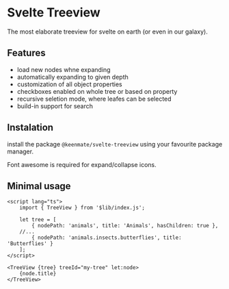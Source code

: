 # Svelte Treeview

The most elaborate treeview for svelte on earth (or even in our galaxy).

## Features

- load new nodes whne expanding
- automatically expanding to given depth
- customization of all object properties
- checkboxes enabled on whole tree or based on property
- recursive seletion mode, where leafes can be selected
- build-in support for search

## Instalation

install the package `@keenmate/svelte-treeview` using your favourite package manager.

Font awesome is required for expand/collapse icons.

## Minimal usage


```svelte
<script lang="ts">
	import { TreeView } from '$lib/index.js';

	let tree = [
		{ nodePath: 'animals', title: 'Animals', hasChildren: true },
    //...
		{ nodePath: 'animals.insects.butterflies', title: 'Butterflies' }
	];
</script>

<TreeView {tree} treeId="my-tree" let:node>
	{node.title}
</TreeView>

```